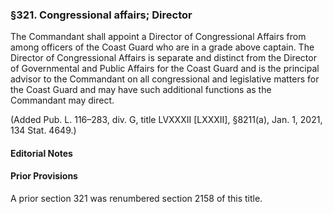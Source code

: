### §321. Congressional affairs; Director ###

The Commandant shall appoint a Director of Congressional Affairs from among officers of the Coast Guard who are in a grade above captain. The Director of Congressional Affairs is separate and distinct from the Director of Governmental and Public Affairs for the Coast Guard and is the principal advisor to the Commandant on all congressional and legislative matters for the Coast Guard and may have such additional functions as the Commandant may direct.

(Added Pub. L. 116–283, div. G, title LVXXXII [LXXXII], §8211(a), Jan. 1, 2021, 134 Stat. 4649.)

#### **Editorial Notes** ####

#### Prior Provisions ####

A prior section 321 was renumbered section 2158 of this title.